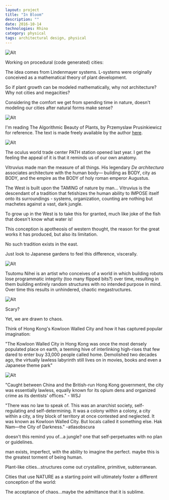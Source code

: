 ```yaml
---
layout: project
title: "In Bloom"
description: ""
date: 2016-10-14
technologies: Rhino
category: physical
tags: architectural design, physical
---
```


![Alt]({{site.baseurl}}/img/inbloom/city.jpg)

Working on procedural (code generated) cities:

The idea comes from Lindenmayer systems. L-systems were originally conceived as a mathematical theory of plant development. 

So if plant growth can be modeled mathematically, why not architecture? Why not cities and megacities? 

Considering the comfort we get from spending time in nature, doesn't modeling our cities after natural forms make sense? 

![Alt]({{site.baseurl}}/img/inbloom/lsystem.png)

I'm reading The Algorithmic Beauty of Plants, by Przemyslaw Prusinkiewicz for reference. The text is made freely available by the author [here](http://algorithmicbotany.org/papers/abop/abop.pdf).

![Alt]({{site.baseurl}}/img/inbloom/oculus.jpeg)

The oculus world trade center PATH station opened last year. I get the feeling the appeal of it is that it reminds us of our own anatomy.

Vitruvius made man the measure of all things. His legendary *De architectura* associates architecture with the human body— building as BODY, city as BODY, and the empire as the BODY of holy roman emperor Augustus.

The West is built upon the TAMING of nature by man... Vitruvius is the descendant of a tradition that fetishizes the human ability to IMPOSE itself onto its surroundings - systems, organization, counting are nothing but machetes against a vast, dark jungle. 

To grow up in the West is to take this for granted, much like joke of the fish that doesn't know what water is! 

This conception is apotheosis of western thought, the reason for the great works it has produced, but also its limitation. 

No such tradition exists in the east. 

Just look to Japanese gardens to feel this difference, viscerally. 

![Alt]({{site.baseurl}}/img/inbloom/garden.jpeg)


Tsutomu Nihei is an artist who conceives of a world in which building robots lose programmatic integrity (too many flipped bits?) over time, resulting in them building entirely random structures with no intended purpose in mind. Over time this results in unhindered, chaotic megastructures.

![Alt]({{site.baseurl}}/img/inbloom/blame.jpeg)

Scary? 

Yet, we are drawn to chaos.

Think of Hong Kong's Kowloon Walled City and how it has captured popular imagination:

"The Kowloon Walled City in Hong Kong was once the most densely populated place on earth, a teeming hive of interlinking high-rises that few dared to enter buy 33,000 people called home. Demolished two decades ago, the virtually lawless labyrinth still lives on in movies, books and even a Japanese theme park" 

![Alt]({{site.baseurl}}/img/inbloom/kowloon.jpeg)

"Caught between China and the British-run Hong Kong government, the city was essentially lawless, equally known for its opium dens and organized crime as its dentists' offices." - WSJ

"There was no law to speak of. This was an anarchist society, self-regulating and self-determining. It was a colony within a colony, a city within a city, a tiny block of territory at once contested and neglected. It was known as Kowloon Walled City. But locals called it something else. Hak Nam—the City of Darkness." -atlasobscura

doesn't this remind you of...a jungle? one that self-perpetuates with no plan or guidelines.

man exists, imperfect, with the ability to imagine the perfect. maybe this is the greatest torment of being human.

Plant-like cities...structures come out crystalline, primitive, subterranean. 

Cities that use NATURE as a starting point will ultimately foster a different conception of the world:

The acceptance of chaos...maybe the admittance that it is sublime.



